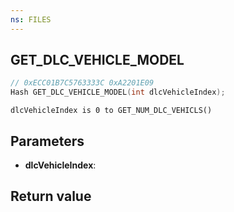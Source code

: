 ```yaml
---
ns: FILES
---
```

## GET_DLC_VEHICLE_MODEL

```c
// 0xECC01B7C5763333C 0xA2201E09
Hash GET_DLC_VEHICLE_MODEL(int dlcVehicleIndex);
```

```
dlcVehicleIndex is 0 to GET_NUM_DLC_VEHICLS()  
```

## Parameters
* **dlcVehicleIndex**: 

## Return value
